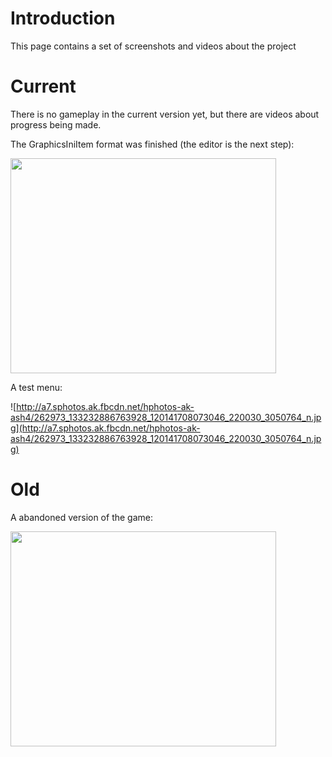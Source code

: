 # Introduction #

This page contains a set of screenshots and videos about the project

# Current #

There is no gameplay in the current version yet, but there are videos about progress being made.

The GraphicsIniItem format was finished (the editor is the next step):

<a href='http://www.youtube.com/watch?feature=player_embedded&v=LA62HzxN8I8' target='_blank'><img src='http://img.youtube.com/vi/LA62HzxN8I8/0.jpg' width='425' height=344 /></a>

A test menu:

![http://a7.sphotos.ak.fbcdn.net/hphotos-ak-ash4/262973_133232886763928_120141708073046_220030_3050764_n.jpg](http://a7.sphotos.ak.fbcdn.net/hphotos-ak-ash4/262973_133232886763928_120141708073046_220030_3050764_n.jpg)

# Old #

A abandoned version of the game:

<a href='http://www.youtube.com/watch?feature=player_embedded&v=Yec8ECVPyxc' target='_blank'><img src='http://img.youtube.com/vi/Yec8ECVPyxc/0.jpg' width='425' height=344 /></a>